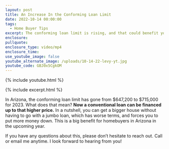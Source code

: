 ```yaml
---
layout: post
title: An Increase In the Conforming Loan Limit
date: 2022-10-14 00:00:00
tags:
  - Home Buyer Tips
excerpt: The conforming loan limit is rising, and that could benefit you greatly.
enclosure:
pullquote:
enclosure_type: video/mp4
enclosure_time:
use_youtube_image: false
youtube_alternate_image: /uploads/10-14-22-levy-yt.jpg
youtube_code: GBJ0x5CgkOM
---
```

{% include youtube.html %}

{% include excerpt.html %}

In Arizona, the conforming loan limit has gone from $647,200 to $715,000 for 2023. What does that mean? **Now a conventional loan can be financed up to that higher price.** In a nutshell, you can get a bigger house without having to go with a jumbo loan, which has worse terms, and forces you to put more money down. This is a big benefit for homebuyers in Arizona in the upcoming year.&nbsp;

If you have any questions about this, please don’t hesitate to reach out. Call or email me anytime. I look forward to hearing from you\!